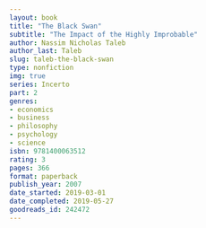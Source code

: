 ```yaml
---
layout: book
title: "The Black Swan"
subtitle: "The Impact of the Highly Improbable"
author: Nassim Nicholas Taleb
author_last: Taleb
slug: taleb-the-black-swan
type: nonfiction
img: true
series: Incerto
part: 2
genres:
- economics
- business
- philosophy
- psychology
- science
isbn: 9781400063512
rating: 3
pages: 366
format: paperback
publish_year: 2007
date_started: 2019-03-01
date_completed: 2019-05-27
goodreads_id: 242472
---
```

